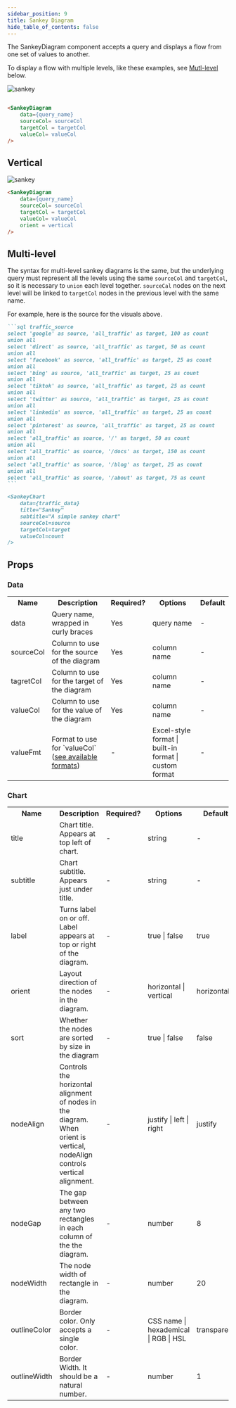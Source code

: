```yaml
---
sidebar_position: 9
title: Sankey Diagram
hide_table_of_contents: false
---
```


The SankeyDiagram component accepts a query and displays a flow from one set of values to another.

To display a flow with multiple levels, like these examples, see [Mutl-level](#multi-level) below.

![sankey](/img/exg-sankey.svg)

```markdown

<SankeyDiagram 
    data={query_name} 
    sourceCol= sourceCol
    targetCol = targetCol
    valueCol= valueCol
/>
```

## Vertical

![sankey](/img/exg-sankey-vertical.svg)

```markdown
<SankeyDiagram 
    data={query_name} 
    sourceCol= sourceCol
    targetCol = targetCol
    valueCol= valueCol
    orient = vertical
/>
```

## Multi-level

The syntax for multi-level sankey diagrams is the same, but the 
underlying query must represent all the levels using the same 
`sourceCol` and `targetCol`, so it is necessary to `union`
 each level together.  `sourceCal` nodes on the next level will be linked to `targetCol` nodes in the previous level with the same name.  

For example, here is the source for the visuals above.

```markdown
```sql traffic_source
select 'google' as source, 'all_traffic' as target, 100 as count
union all
select 'direct' as source, 'all_traffic' as target, 50 as count
union all
select 'facebook' as source, 'all_traffic' as target, 25 as count
union all
select 'bing' as source, 'all_traffic' as target, 25 as count
union all
select 'tiktok' as source, 'all_traffic' as target, 25 as count
union all
select 'twitter' as source, 'all_traffic' as target, 25 as count
union all
select 'linkedin' as source, 'all_traffic' as target, 25 as count
union all
select 'pinterest' as source, 'all_traffic' as target, 25 as count
union all
select 'all_traffic' as source, '/' as target, 50 as count
union all
select 'all_traffic' as source, '/docs' as target, 150 as count
union all
select 'all_traffic' as source, '/blog' as target, 25 as count
union all
select 'all_traffic' as source, '/about' as target, 75 as count
‍```

<SankeyChart
    data={traffic_data}
    title="Sankey"
    subtitle="A simple sankey chart"
    sourceCol=source
    targetCol=target
    valueCol=count
/>
```

## Props

### Data

<table>
<tr> <th class='tleft'>Name</th> <th class='tleft'>Description</th> <th>Required?</th> <th>Options</th> <th>Default</th> </tr>
<tr> <td>data</td> <td>Query name, wrapped in curly braces</td> <td class='tcenter'>Yes</td> <td class='tcenter'>query name</td> <td class='tcenter'>-</td> </tr>
<tr> <td>sourceCol</td> <td>Column to use for the source of the diagram</td> <td class='tcenter'>Yes</td> <td class='tcenter'>column name</td> <td class='tcenter'>-</td> </tr>
<tr> <td>tagretCol</td> <td>Column to use for the target of the diagram</td> <td class='tcenter'>Yes</td> <td class='tcenter'>column name</td> <td class='tcenter'>-</td> </tr>
<tr> <td>valueCol</td> <td>Column to use for the value of the diagram</td> <td class='tcenter'>Yes</td> <td class='tcenter'>column name</td> <td class='tcenter'>-</td> </tr>
<tr> <td>valueFmt</td> <td>Format to use for `valueCol` (<a href='/core-concepts/formatting'>see available formats</a>)</td> <td class='tcenter'>-</td> <td class='tcenter'>Excel-style format | built-in format | custom format</td> <td class='tcenter'>-</td> </tr>

</table>

### Chart

<table>
<tr> <th class='tleft'>Name</th> <th class='tleft'>Description</th> <th>Required?</th> <th>Options</th> <th>Default</th> </tr>
<tr> <td>title</td> <td>Chart title. Appears at top left of chart.</td> <td class='tcenter'>-</td> <td class='tcenter'>string</td> <td class='tcenter'>-</td> </tr>
<tr> <td>subtitle</td> <td>Chart subtitle. Appears just under title.</td> <td class='tcenter'>-</td> <td class='tcenter'>string</td> <td class='tcenter'>-</td> </tr>
<tr> <td>label</td> <td>Turns label on or off. Label appears at top or right of the diagram.</td> <td class='tcenter'>-</td> <td class='tcenter'>true | false </td> <td class='tcenter'>true</td> </tr>
<tr> <td>orient</td> <td>Layout direction of the nodes in the diagram.</td> <td class='tcenter'>-</td> <td class='tcenter'>horizontal | vertical</td> <td class='tcenter'>horizontal</td> </tr>
<tr> <td>sort</td> <td>Whether the nodes are sorted by size in the diagram</td> <td class='tcenter'>-</td> <td class='tcenter'>true | false</td> <td class='tcenter'>false</td> </tr>
<tr> <td>nodeAlign</td> <td>Controls the horizontal alignment of nodes in the diagram. When orient is vertical, nodeAlign controls vertical alignment.</td> <td class='tcenter'>-</td> <td class='tcenter'>justify | left | right</td> <td class='tcenter'>justify</td> </tr>
<tr> <td>nodeGap</td> <td>The gap between any two rectangles in each column of the the diagram.</td> <td class='tcenter'>-</td> <td class='tcenter'>number</td> <td class='tcenter'>8</td> </tr>
<tr> <td>nodeWidth</td> <td>The node width of rectangle in the diagram.</td> <td class='tcenter'>-</td> <td class='tcenter'>number</td> <td class='tcenter'>20</td> </tr>
<tr> <td>outlineColor</td> <td>Border color. Only accepts a single color.</td> <td class='tcenter'>-</td> <td class='tcenter'>CSS name | hexademical | RGB | HSL</td> <td class='tcenter'>transparent</td> </tr>
<tr> <td>outlineWidth</td> <td>Border Width. It should be a natural number.</td> <td class='tcenter'>-</td> <td class='tcenter'>number</td> <td class='tcenter'>1</td> </tr>
</table>
